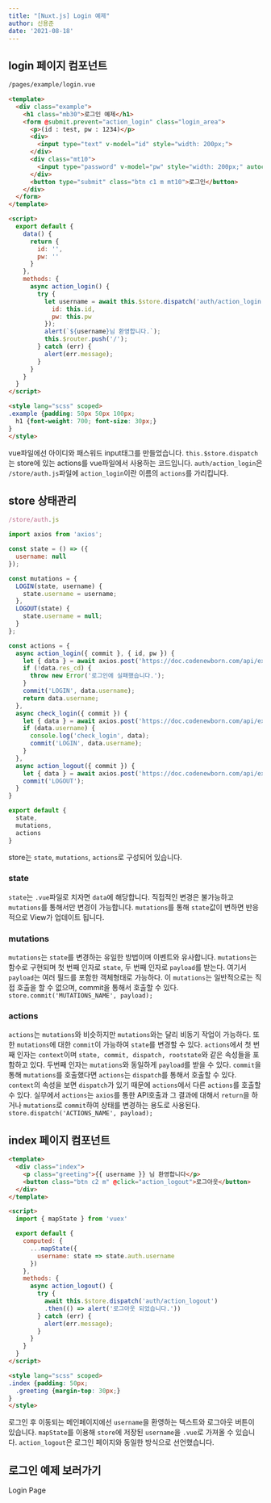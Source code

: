 ```yaml
---
title: "[Nuxt.js] Login 예제"
author: 신용준
date: '2021-08-18'
---
```


## login 페이지 컴포넌트

```html
/pages/example/login.vue

<template>
  <div class="example">
    <h1 class="mb30">로그인 예제</h1>
    <form @submit.prevent="action_login" class="login_area">
      <p>(id : test, pw : 1234)</p>
      <div>
        <input type="text" v-model="id" style="width: 200px;">
      </div>
      <div class="mt10">
        <input type="password" v-model="pw" style="width: 200px;" autocomplete="off">
      </div>
      <button type="submit" class="btn c1 m mt10">로그인</button>
    </div>
  </form>
</template>

<script>
  export default {
    data() {
      return {
        id: '',
        pw: ''
      }
    },
    methods: {
      async action_login() {
        try {
          let username = await this.$store.dispatch('auth/action_login', {
            id: this.id,
            pw: this.pw
          });
          alert(`${username}님 환영합니다.`);
          this.$router.push('/');
        } catch (err) {
          alert(err.message);
        }
      }
    }
  }
</script>

<style lang="scss" scoped>
.example {padding: 50px 50px 100px;
  h1 {font-weight: 700; font-size: 30px;}
}
</style>
```

vue파일에선 아이디와 패스워드 input태그를 만들었습니다.
`this.$store.dispatch`는 store에 있는 actions를 vue파일에서 사용하는 코드입니다.
`auth/action_login`은 `/store/auth.js`파일에 `action_login`이란 이름의 `actions`를 가리킵니다.

## store 상태관리

```js
/store/auth.js

import axios from 'axios';

const state = () => ({
  username: null
});

const mutations = {
  LOGIN(state, username) {
    state.username = username;
  },
  LOGOUT(state) {
    state.username = null;
  }
};

const actions = {
  async action_login({ commit }, { id, pw }) {
    let { data } = await axios.post('https://doc.codenewborn.com/api/example/action_login', { id, pw })
    if (!data.res_cd) {
      throw new Error('로그인에 실패했습니다.');
    }
    commit('LOGIN', data.username);
    return data.username;
  },
  async check_login({ commit }) {
    let { data } = await axios.post('https://doc.codenewborn.com/api/example/check_login');
    if (data.username) {
      console.log('check_login', data);
      commit('LOGIN', data.username);
    }
  },
  async action_logout({ commit }) {
    let { data } = await axios.post('https://doc.codenewborn.com/api/example/action_logout')
    commit('LOGOUT');
  }
}

export default {
  state,
  mutations,
  actions
}
```

store는 `state`, `mutations`, `actions`로 구성되어 있습니다.

### state
`state`는 `.vue`파일로 치자면 `data`에 해당합니다.
직접적인 변경은 불가능하고 `mutations`를 통해서만 변경이 가능합니다.
`mutations`를 통해 `state`값이 변하면 반응적으로 View가 업데이트 됩니다.

### mutations
`mutations`는 `state`를 변경하는 유일한 방법이며 이벤트와 유사합니다.
`mutations`는 함수로 구현되며 첫 번째 인자로 `state`, 두 번째 인자로 `payload`를 받는다.
여기서 `payload`는 여러 필드를 포함한 객체형태로 가능하다.
이 `mutations`는 일반적으로는 직접 호출을 할 수 없으며, commit을 통해서 호출할 수 있다.
`store.commit('MUTATIONS_NAME', payload);`

### actions
`actions`는 `mutations`와 비슷하지만 `mutations`와는 달리 비동기 작업이 가능하다.
또한 `mutations`에 대한 `commit`이 가능하여 `state`를 변경할 수 있다.
`actions`에서 첫 번째 인자는 `context`이며 `state, commit, dispatch, rootstate`와 같은 속성들을 포함하고 있다.
두번째 인자는 `mutations`와 동일하게 `payload`를 받을 수 있다.
`commit`을 통해 `mutations`를 호출했다면 `actions`는 `dispatch`를 통해서 호출할 수 있다.
`context`의 속성을 보면 `dispatch`가 있기 때문에 `actions`에서 다른 `actions`를 호출할 수 있다.
실무에서 `actions`는 `axios`를 통한 API호출과 그 결과에 대해서 `return`을 하거나 `mutations`로 `commit`하여 상태를 변경하는 용도로 사용된다.
`store.dispatch('ACTIONS_NAME', payload);`

## index 페이지 컴포넌트

```html
<template>
  <div class="index">
    <p class="greeting">{{ username }} 님 환영합니다</p>
    <button class="btn c2 m" @click="action_logout">로그아웃</button>
  </div>
</template>

<script>
  import { mapState } from 'vuex'

  export default {
    computed: {
      ...mapState({
        username: state => state.auth.username
      })
    },
    methods: {
      async action_logout() {
        try {
          await this.$store.dispatch('auth/action_logout')
          .then(() => alert('로그아웃 되었습니다.'))
        } catch (err) {
          alert(err.message);
        }
      }
    }
  }
</script>

<style lang="scss" scoped>
.index {padding: 50px;
  .greeting {margin-top: 30px;}
}
</style>
```

로그인 후 이동되는 메인페이지에선 `username`을 환영하는 텍스트와 로그아웃 버튼이 있습니다.
`mapState`를 이용해 `store`에 저장된 `username`을 `.vue`로 가져올 수 있습니다.
`action_logout`은 로그인 페이지와 동일한 방식으로 선언했습니다.

## 로그인 예제 보러가기

<NuxtLink to="/example/login" class="btn c1 m">Login Page</NuxtLink>